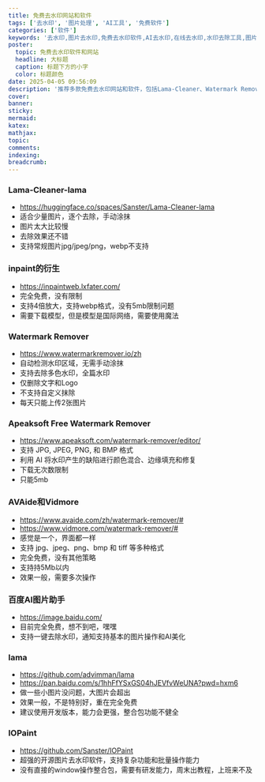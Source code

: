 ```yaml
---
title: 免费去水印网站和软件
tags: ['去水印', '图片处理', 'AI工具', '免费软件']
categories: ['软件']
keywords: '去水印,图片去水印,免费去水印软件,AI去水印,在线去水印,水印去除工具,图片处理工具'
poster:
  topic: 免费去水印软件和网站
  headline: 大标题
  caption: 标题下方的小字
  color: 标题颜色
date: 2025-04-05 09:56:09
description: '推荐多款免费去水印网站和软件，包括Lama-Cleaner、Watermark Remover、百度AI图片助手等，支持自动检测水印区域，AI智能去除，适合各种图片格式处理需求'
cover:
banner:
sticky:
mermaid:
katex:
mathjax:
topic:
comments:
indexing:
breadcrumb:
---
```


### Lama-Cleaner-lama

- https://huggingface.co/spaces/Sanster/Lama-Cleaner-lama
- 适合少量图片，逐个去除，手动涂抹
- 图片太大比较慢
- 去除效果还不错
- 支持常规图片jpg/jpeg/png，webp不支持


### inpaint的衍生

- https://inpaintweb.lxfater.com/
- 完全免费，没有限制
- 支持4倍放大，支持webp格式，没有5mb限制问题
- 需要下载模型，但是模型是国际网络，需要使用魔法


### Watermark Remover

- https://www.watermarkremover.io/zh
- 自动检测水印区域，无需手动涂抹
- 支持去除多色水印，全篇水印
- 仅删除文字和Logo
- 不支持自定义抹除
- 每天只能上传2张图片


### Apeaksoft Free Watermark Remover

- https://www.apeaksoft.com/watermark-remover/editor/
- 支持 JPG, JPEG, PNG, 和 BMP 格式
- 利用 AI 将水印产生的缺陷进行颜色混合、边缘填充和修复
- 下载无次数限制
- 只能5mb


### AVAide和Vidmore 

- https://www.avaide.com/zh/watermark-remover/#
- https://www.vidmore.com/watermark-remover/#
- 感觉是一个，界面都一样
- 支持 jpg、jpeg、png、bmp 和 tiff 等多种格式
- 完全免费，没有其他策略
- 支持持5Mb以内
- 效果一般，需要多次操作



### 百度AI图片助手

- https://image.baidu.com/
- 目前完全免费，想不到吧，嘿嘿
- 支持一键去除水印，通知支持基本的图片操作和AI美化


### lama 

- https://github.com/advimman/lama
- https://pan.baidu.com/s/1hhFfYSxGS04hJEVfvWeUNA?pwd=hxm6
- 做一些小图片没问题，大图片会超出
- 效果一般，不是特别好，重在完全免费
- 建议使用开发版本，能力会更强，整合包功能不健全


### IOPaint

- https://github.com/Sanster/IOPaint
- 超强的开源图片去水印软件，支持复杂功能和批量操作能力
- 没有直接的window操作整合包，需要有研发能力，周末出教程，上班来不及